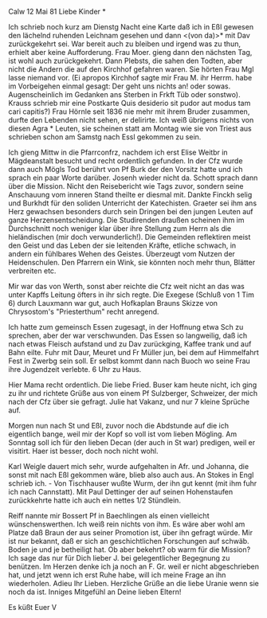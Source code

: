  Calw 12 Mai 81
Liebe Kinder <Marie>*

Ich schrieb noch kurz am Dienstg Nacht eine Karte daß ich in Eßl gewesen den lächelnd ruhenden Leichnam gesehen und dann <(von da)>* mit Dav zurückgekehrt sei. War bereit auch zu bleiben und irgend was zu thun, erhielt aber keine Aufforderung. Frau Moer. gieng dann den nächsten Tag, ist wohl auch zurückgekehrt. Dann Plebsts, die sahen den Todten, aber nicht die Andern die auf den Kirchhof gefahren waren. Sie hörten Frau Mgl lasse niemand vor. (Ei apropos Kirchhof sagte mir Frau M. ihr Herrm. habe im Vorbeigehen einmal gesagt: Der geht uns nichts an! oder sowas. Augenscheinlich im Gedanken ans Sterben in Frkft Tüb oder sonstwo). Krauss schrieb mir eine Postkarte Quis desiderio sit pudor aut modus tam cari capitis?) Frau Hörnle seit 1836 nie mehr mit ihrem Bruder zusammen, durfte den Lebenden nicht sehen, er delirirte. Ich weiß übrigens nichts von diesen Agra <Mirath->* Leuten, sie scheinen statt am Montag wie sie von Triest aus schrieben schon am Samstg nach Essl gekommen zu sein.

Ich gieng Mittw in die Pfarrconfrz, nachdem ich erst Elise Weitbr in Mägdeanstalt besucht und recht ordentlich gefunden. In der Cfz wurde dann auch Mögls Tod berührt von Pf Burk der den Vorsitz hatte und ich sprach ein paar Worte darüber. Josenh wieder nicht da. Schott sprach dann über die Mission. Nicht den Reisebericht wie Tags zuvor, sondern seine Anschauung vom inneren Stand theilte er diesmal mit. Dankte Finckh selig und Burkhdt für den soliden Unterricht der Katechisten. Graeter sei ihm ans Herz gewachsen besonders durch sein Dringen bei den jungen Leuten auf ganze Herzensentscheidung. Die Studirenden draußen scheinen ihm im Durchschnitt noch weniger klar über ihre Stellung zum Herrn als die hieländischen (mir doch verwunderlich!). Die Gemeinden reflektiren meist den Geist und das Leben der sie leitenden Kräfte, etliche schwach, in andern ein fühlbares Wehen des Geistes. Überzeugt vom Nutzen der Heidenschulen. Den Pfarrern ein Wink, sie könnten noch mehr thun, Blätter verbreiten etc.

Mir war das von Werth, sonst aber reichte die Cfz weit nicht an das was unter Kapffs Leitung öfters in ihr sich regte. Die Exegese (Schluß von 1 Tim 6) durch Lauxmann war gut, auch Hofkaplan Brauns Skizze von Chrysostom's "Priesterthum" recht anregend.

Ich hatte zum gemeinsch Essen zugesagt, in der Hoffnung etwa Sch zu sprechen, aber der war verschwunden. Das Essen so langweilig, daß ich nach etwas Fleisch aufstand und zu Dav zurückging, Kaffee trank und auf Bahn eilte. Fuhr mit Daur, Meuret und Fr Müller jun, bei dem auf Himmelfahrt Fest in Zwerbg sein soll. Er selbst kommt dann nach Buoch wo seine Frau ihre Jugendzeit verlebte. 6 Uhr zu Haus.

Hier Mama recht ordentlich. Die liebe Fried. Buser kam heute nicht, ich ging zu ihr und richtete Grüße aus von einem Pf Sulzberger, Schweizer, der mich nach der Cfz über sie gefragt. Julie hat Vakanz, und nur 7 kleine Sprüche auf.

Morgen nun nach St und Eßl, zuvor noch die Abdstunde auf die ich eigentlich bange, weil mir der Kopf so voll ist vom lieben Mögling. Am Sonntag soll ich für den lieben Decan (der auch in St war) predigen, weil er visitirt. Haer ist besser, doch noch nicht wohl.

Karl Weigle dauert mich sehr, wurde aufgehalten in Afr. und Johanna, die sonst mit nach Eßl gekommen wäre, blieb also auch aus. An Stokes in Engl schrieb ich. - Von Tischhauser wußte Wurm, der ihn gut kennt (mit ihm fuhr ich nach Cannstatt). Mit Paul Dettinger der auf seinen Hohenstaufen zurückkehrte hatte ich auch ein nettes 1/2 Stündlein.

Reiff nannte mir Bossert Pf in Baechlingen als einen vielleicht wünschenswerthen. Ich weiß rein nichts von ihm. Es wäre aber wohl am Platze daß Braun der aus seiner Promotion ist, über ihn gefragt würde. Mir ist nur bekannt, daß er sich an geschichtlichen Forschungen auf schwäb. Boden je und je betheiligt hat. Ob aber bekehrt? ob warm für die Mission? Ich sage das nur für Dich lieber J. bei gelegentlicher Begegnung zu benützen. Im Herzen denke ich ja noch an F. Gr. weil er nicht abgeschrieben hat, und jetzt wenn ich erst Ruhe habe, will ich meine Frage an ihn wiederholen. 
Adieu Ihr Lieben. Herzliche Grüße an die liebe Uranie wenn sie noch da ist. Inniges Mitgefühl an Deine lieben Eltern!

 Es küßt Euer V
